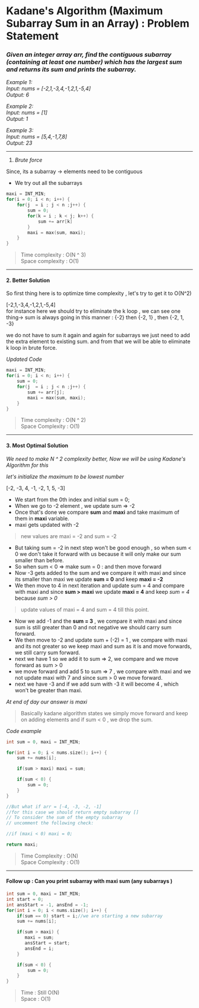 # Kadane's Algorithm (Maximum Subarray Sum in an Array) : Problem Statement

### _Given an integer array arr, find the contiguous subarray (containing at least one number) which has the largest sum and returns its sum and prints the subarray._

_Example 1:<br>
Input: nums = [-2,1,-3,4,-1,2,1,-5,4]<br>
Output: 6_

_Example 2:<br>
Input: nums = [1]<br>
Output: 1_

_Example 3:<br>
Input: nums = [5,4,-1,7,8]<br>
Output: 23_

---

1. _Brute force_

Since, its a subarray -> elements need to be contiguous

- We try out all the subarrays

```cpp
maxi = INT_MIN;
for(i = 0; i < n; i++) {
    for(j  = i ; j < n ;j++) {
        sum = 0;
        for(k = i ; k < j; k++) {
            sum += arr[k]
        }
        maxi = max(sum, maxi);
    }
}
```

> Time complexity : O(N ^ 3) <br>
> Space complexity : O(1)

---

#### 2. Better Solution

So first thing here is to optimize time complexity , let's try to get it to O(N^2) <br>

[-2,1,-3,4,-1,2,1,-5,4]<br>
for instance here we should try to eliminate the k loop , we can see one thing->
sum is always going in this manner : {-2} then {-2, 1} , then {-2, 1, -3}<br>

we do not have to sum it again and again for subarrays we just need to add the extra element to existing sum. and from that we will be able to eliminate k loop in brute force.<br>

_Updated Code_

```cpp
maxi = INT_MIN;
for(i = 0; i < n; i++) {
    sum = 0;
    for(j  = i ; j < n ;j++) {
        sum += arr[j];
        maxi = max(sum, maxi);
    }
}
```

> Time complexity : O(N ^ 2) <br>
> Space Complexity : O(1)

---

#### 3. Most Optimal Solution

_We need to make N ^ 2 complexity better, Now we will be using Kadane's Algorithm for this_

_let's initialize the maximum to be lowest number_

[-2, -3, 4, -1, -2, 1, 5, -3]<br>

- We start from the 0th index and initial sum = 0;
- When we go to -2 element , we update sum => -2
- Once that's done we compare **sum** and **maxi** and take maximum of them in **maxi** variable.
- maxi gets updated with -2

> new values are maxi = -2 and sum = -2

- But taking sum = -2 in next step won't be good enough , so when sum < 0 we don't take it forward with us because it will only make our sum smaller than before.
- So when sum < 0 => make sum = 0 : and then move forward
- Now -3 gets added to the sum and we compare it with maxi and since its smaller than maxi we update **sum = 0** and keep **maxi = -2**
- We then move to 4 in next iteration and update sum = 4 and compare with maxi and since **sum > maxi** we update **maxi = 4** and keep _sum = 4_ because _sum > 0_

> update values of maxi = 4 and sum = 4 till this point.

- Now we add -1 and the **sum = 3** , we compare it with maxi and since sum is still greater than 0 and not negative we should carry sum forward.
- We then move to -2 and update sum + (-2) = 1 , we compare with maxi and its not greater so we keep maxi and sum as it is and move forwards, we still carry sum forward.
- next we have 1 so we add it to sum => 2, we compare and we move forward as sum > 0
- we move forward and add 5 to sum => 7 , we compare with maxi and we not update maxi with 7 and since sum > 0 we move forward.
- next we have -3 and if we add sum with -3 it will become 4 , which won't be greater than maxi.

_At end of day our answer is maxi_

> Basically kadane algorithm states we simply move forward and keep on adding elements and if sum < 0 , we drop the sum.

_Code example_

```cpp
int sum = 0, maxi = INT_MIN;

for(int i = 0; i < nums.size(); i++) {
    sum += nums[i];

    if(sum > maxi) maxi = sum;

    if(sum < 0) {
        sum = 0;
    }
}

//But what if arr = [-4, -3, -2, -1]
//for this case we should return empty subarray []
// To consider the sum of the empty subarray
// uncomment the following check:

//if (maxi < 0) maxi = 0;

return maxi;
```

> Time Complexity : O(N) <br>
> Space Complexity : O(1)

---

#### Follow up : Can you print subarray with maxi sum (any subarrays )

```cpp
int sum = 0, maxi = INT_MIN;
int start = 0;
int ansStart = -1, ansEnd = -1;
for(int i = 0; i < nums.size(); i++) {
    if(sum == 0) start = i;//we are starting a new subarray
    sum += nums[i];

    if(sum > maxi) {
       maxi = sum;
       ansStart = start;
       ansEnd = i;
    }

    if(sum < 0) {
        sum = 0;
    }
}
```

> Time : Still O(N) <br>
> Space : O(1)
